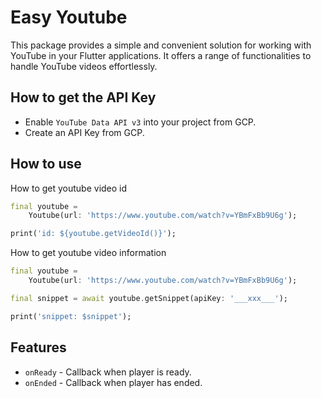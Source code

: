# Easy Youtube

This package provides a simple and convenient solution for working with YouTube in your Flutter applications. It offers a range of functionalities to handle YouTube videos effortlessly.



## How to get the API Key

- Enable `YouTube Data API v3` into your project from GCP.
- Create an API Key from GCP.

## How to use


How to get youtube video id

```dart
final youtube =
    Youtube(url: 'https://www.youtube.com/watch?v=YBmFxBb9U6g');

print('id: ${youtube.getVideoId()}');
```

How to get youtube video information

```dart
final youtube =
    Youtube(url: 'https://www.youtube.com/watch?v=YBmFxBb9U6g');

final snippet = await youtube.getSnippet(apiKey: '___xxx___');

print('snippet: $snippet');
```



## Features

- `onReady` - Callback when player is ready.
- `onEnded` - Callback when player has ended.